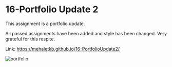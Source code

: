 # 16-Portfolio Update 2

This assignment is a portfolio update.

All passed assignments have been added and style has been changed. Very grateful for this respite.

Link: https://mehaletkb.github.io/16-PortfolioUpdate2/

![portfolio](./assets/portfolio-update2.gif)
